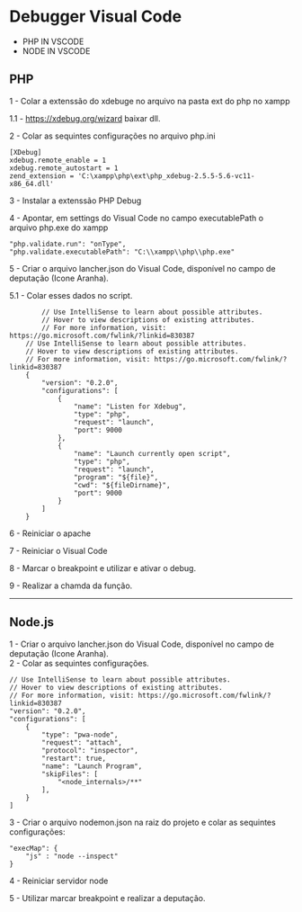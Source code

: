 # Debugger Visual Code 

 - PHP IN VSCODE
 - NODE IN VSCODE

 ## PHP
 
 1 - Colar a extenssão do xdebuge no arquivo na pasta ext do php no xampp
 
1.1 - https://xdebug.org/wizard baixar dll.

2 - Colar as sequintes configurações no arquivo php.ini

	[XDebug]
	xdebug.remote_enable = 1
	xdebug.remote_autostart = 1
	zend_extension = 'C:\xampp\php\ext\php_xdebug-2.5.5-5.6-vc11-x86_64.dll'


3 - Instalar a extenssão PHP Debug

4 - Apontar, em settings do Visual Code no campo executablePath o arquivo php.exe do xampp 

	"php.validate.run": "onType",
	"php.validate.executablePath": "C:\\xampp\\php\\php.exe"
 
5 - Criar o arquivo lancher.json do Visual Code, disponível no campo de deputação (Icone Aranha).  

5.1 - Colar esses dados no script.
        
            // Use IntelliSense to learn about possible attributes.
            // Hover to view descriptions of existing attributes.
            // For more information, visit: https://go.microsoft.com/fwlink/?linkid=830387
        // Use IntelliSense to learn about possible attributes.
        // Hover to view descriptions of existing attributes.
        // For more information, visit: https://go.microsoft.com/fwlink/?linkid=830387
        {
            "version": "0.2.0",
            "configurations": [
                {
                    "name": "Listen for Xdebug",
                    "type": "php",
                    "request": "launch",
                    "port": 9000
                },
                {
                    "name": "Launch currently open script",
                    "type": "php",
                    "request": "launch",
                    "program": "${file}",
                    "cwd": "${fileDirname}",
                    "port": 9000    
                }
            ]
        }
        
6 - Reiniciar o apache

7 - Reiniciar o Visual Code

8 - Marcar o breakpoint e utilizar e ativar o debug.

9 - Realizar a chamda da função. 

<hr>

## Node.js

1 - Criar o arquivo lancher.json do Visual Code, disponível no campo de deputação (Icone Aranha).  
2 - Colar as sequintes configurações. 

    // Use IntelliSense to learn about possible attributes.
    // Hover to view descriptions of existing attributes.
    // For more information, visit: https://go.microsoft.com/fwlink/?linkid=830387
    "version": "0.2.0",
    "configurations": [
        {
            "type": "pwa-node",
            "request": "attach",
            "protocol": "inspector",
            "restart": true,
            "name": "Launch Program",
            "skipFiles": [
                "<node_internals>/**"
            ],
        }
    ]


3 - Criar o arquivo nodemon.json na raiz do projeto e colar as sequintes configurações: 

    "execMap": {
        "js" : "node --inspect"
    }



4 - Reiniciar servidor node

5 - Utilizar marcar breakpoint e realizar a deputação.

